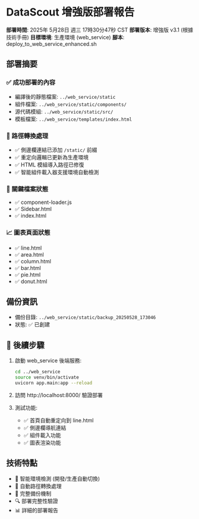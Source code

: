 # DataScout 增強版部署報告

**部署時間**: 2025年 5月28日 週三 17時30分47秒 CST
**部署版本**: 增強版 v3.1 (根據技術手冊)
**目標環境**: 生產環境 (web_service)
**腳本**: deploy_to_web_service_enhanced.sh

## 部署摘要

### ✅ 成功部署的內容
- 編譯後的靜態檔案: `../web_service/static`
- 組件檔案: `../web_service/static/components/`
- 源代碼模組: `../web_service/static/src/`
- 模板檔案: `../web_service/templates/index.html`

### 🔧 路徑轉換處理
- ✅ 側邊欄連結已添加 `/static/` 前綴
- ✅ 重定向邏輯已更新為生產環境
- ✅ HTML 模組導入路徑已修復
- ✅ 智能組件載入器支援環境自動檢測

### 📂 關鍵檔案狀態
- ✅ component-loader.js
- ✅ Sidebar.html
- ✅ index.html

### 📈 圖表頁面狀態
- ✅ line.html
- ✅ area.html
- ✅ column.html
- ✅ bar.html
- ✅ pie.html
- ✅ donut.html

## 備份資訊
- 備份目錄: `../web_service/static/backup_20250528_173046`
- 狀態: ✅ 已創建

## 🚀 後續步驟
1. 啟動 web_service 後端服務:
   ```bash
   cd ../web_service
   source venv/bin/activate
   uvicorn app.main:app --reload
   ```

2. 訪問 http://localhost:8000/ 驗證部署

3. 測試功能:
   - ✅ 首頁自動重定向到 line.html
   - ✅ 側邊欄導航連結
   - ✅ 組件載入功能
   - ✅ 圖表渲染功能

## 技術特點
- 🧠 智能環境檢測 (開發/生產自動切換)
- 🔄 自動路徑轉換處理
- 💾 完整備份機制
- 🔍 部署完整性驗證
- 📊 詳細的部署報告

